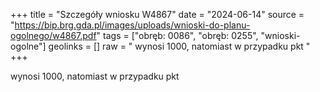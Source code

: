 +++
title = "Szczegóły wniosku W4867"
date = "2024-06-14"
source = "https://bip.brg.gda.pl/images/uploads/wnioski-do-planu-ogolnego/w4867.pdf"
tags = ["obręb: 0086", "obręb: 0255", "wnioski-ogolne"]
geolinks = []
raw = " wynosi 1000, natomiast w przypadku pkt "
+++

 wynosi 1000, natomiast w przypadku pkt 


